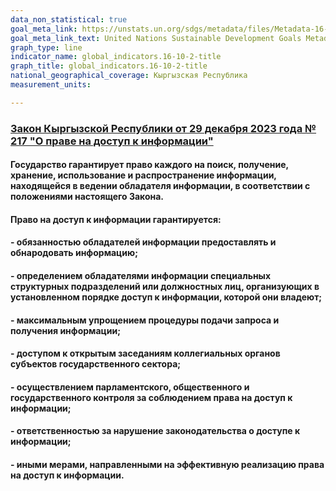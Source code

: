 ```yaml
---
data_non_statistical: true
goal_meta_link: https://unstats.un.org/sdgs/metadata/files/Metadata-16-10-02.pdf
goal_meta_link_text: United Nations Sustainable Development Goals Metadata (pdf 1361kB)
graph_type: line
indicator_name: global_indicators.16-10-2-title
graph_title: global_indicators.16-10-2-title
national_geographical_coverage: Кыргызская Республика
measurement_units: 

---
```

### [Закон Кыргызской Республики от 29 декабря 2023 года № 217 "О праве на доступ к информации"](https://cbd.minjust.gov.kg/4-5355/edition/11754/ru)
#### Государство гарантирует право каждого на поиск, получение, хранение, использование и распространение информации, находящейся в ведении обладателя информации, в соответствии с положениями настоящего Закона.
#### Право на доступ к информации гарантируется:
#### - обязанностью обладателей информации предоставлять и обнародовать информацию;
#### - определением обладателями информации специальных структурных подразделений или должностных лиц, организующих в установленном порядке доступ к информации, которой они владеют;
#### - максимальным упрощением процедуры подачи запроса и получения информации;
#### - доступом к открытым заседаниям коллегиальных органов субъектов государственного сектора;
#### - осуществлением парламентского, общественного и государственного контроля за соблюдением права на доступ к информации;
#### - ответственностью за нарушение законодательства о доступе к информации;
#### - иными мерами, направленными на эффективную реализацию права на доступ к информации.
